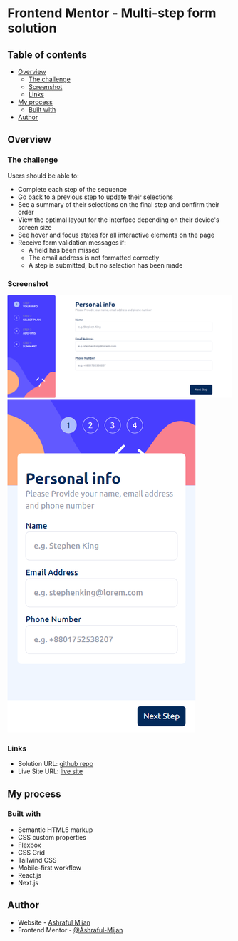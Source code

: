 # Frontend Mentor - Multi-step form solution

## Table of contents

- [Overview](#overview)
  - [The challenge](#the-challenge)
  - [Screenshot](#screenshot)
  - [Links](#links)
- [My process](#my-process)
  - [Built with](#built-with)
- [Author](#author)

## Overview

### The challenge

Users should be able to:

- Complete each step of the sequence
- Go back to a previous step to update their selections
- See a summary of their selections on the final step and confirm their order
- View the optimal layout for the interface depending on their device's screen size
- See hover and focus states for all interactive elements on the page
- Receive form validation messages if:
  - A field has been missed
  - The email address is not formatted correctly
  - A step is submitted, but no selection has been made

### Screenshot

![desctop](/public/screenshot/desktop.png)
![mobile](/public/screenshot/mobile.png)

### Links

- Solution URL: [github repo](https://github.com/Ashraful-Mijan/multi-step-form)
- Live Site URL: [live site](https://multi-step-form-nine-beta.vercel.app/)

## My process

### Built with

- Semantic HTML5 markup
- CSS custom properties
- Flexbox
- CSS Grid
- Tailwind CSS
- Mobile-first workflow
- React.js
- Next.js

## Author

- Website - [Ashraful Mijan](https://ashrafulmijan.com/)
- Frontend Mentor - [@Ashraful-Mijan](https://www.frontendmentor.io/profile/Ashraful-Mijan)
